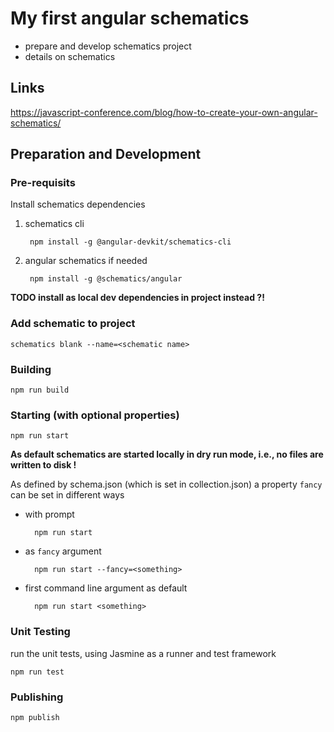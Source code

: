 # My first angular schematics

* prepare and develop schematics project
* details on schematics

## Links

https://javascript-conference.com/blog/how-to-create-your-own-angular-schematics/


## Preparation and Development

### Pre-requisits

Install schematics dependencies

1) schematics cli

        npm install -g @angular-devkit/schematics-cli

1) angular schematics if needed

        npm install -g @schematics/angular

**TODO install as local dev dependencies in project instead ?!**


### Add schematic to project

    schematics blank --name=<schematic name>


### Building

    npm run build


### Starting (with optional properties)

    npm run start

**As default schematics are started locally in dry run mode, i.e., no files are written to disk !**

As defined by schema.json (which is set in collection.json)
a property `fancy` can be set in different ways

* with prompt

        npm run start

* as `fancy` argument

        npm run start --fancy=<something>

* first command line argument as default

        npm run start <something>


### Unit Testing

run the unit tests, using Jasmine as a runner and test framework

    npm run test


### Publishing

    npm publish
